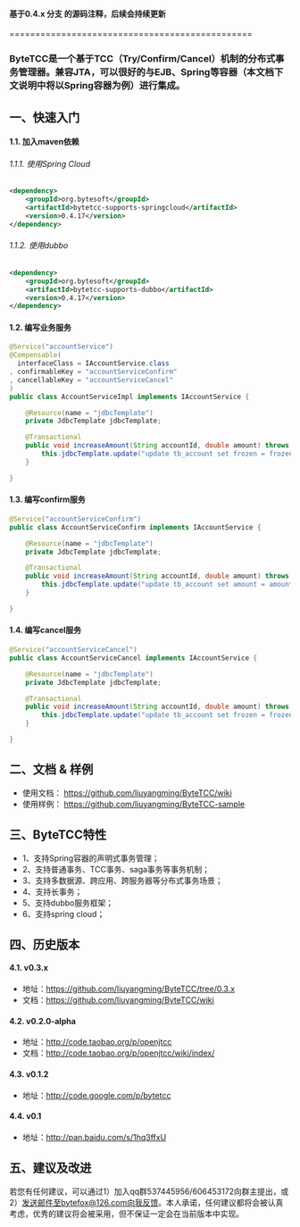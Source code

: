 #### 基于0.4.x 分支 的源码注释，后续会持续更新


===============================================
### ByteTCC是一个基于TCC（Try/Confirm/Cancel）机制的分布式事务管理器。兼容JTA，可以很好的与EJB、Spring等容器（本文档下文说明中将以Spring容器为例）进行集成。

## 一、快速入门
#### 1.1. 加入maven依赖
###### 1.1.1. 使用Spring Cloud
```xml
<dependency>
	<groupId>org.bytesoft</groupId>
	<artifactId>bytetcc-supports-springcloud</artifactId>
	<version>0.4.17</version>
</dependency>
```
###### 1.1.2. 使用dubbo
```xml
<dependency>
	<groupId>org.bytesoft</groupId>
	<artifactId>bytetcc-supports-dubbo</artifactId>
	<version>0.4.17</version>
</dependency>
```

#### 1.2. 编写业务服务
```java
@Service("accountService")
@Compensable(
  interfaceClass = IAccountService.class 
, confirmableKey = "accountServiceConfirm"
, cancellableKey = "accountServiceCancel"
)
public class AccountServiceImpl implements IAccountService {

	@Resource(name = "jdbcTemplate")
	private JdbcTemplate jdbcTemplate;

	@Transactional
	public void increaseAmount(String accountId, double amount) throws ServiceException {
	    this.jdbcTemplate.update("update tb_account set frozen = frozen + ? where acct_id = ?", amount, acctId);
	}

}
```

#### 1.3. 编写confirm服务
```java
@Service("accountServiceConfirm")
public class AccountServiceConfirm implements IAccountService {

	@Resource(name = "jdbcTemplate")
	private JdbcTemplate jdbcTemplate;

	@Transactional
	public void increaseAmount(String accountId, double amount) throws ServiceException {
	    this.jdbcTemplate.update("update tb_account set amount = amount + ?, frozen = frozen - ? where acct_id = ?", amount, amount, acctId);
	}

}
```

#### 1.4. 编写cancel服务
```java
@Service("accountServiceCancel")
public class AccountServiceCancel implements IAccountService {

	@Resource(name = "jdbcTemplate")
	private JdbcTemplate jdbcTemplate;

	@Transactional
	public void increaseAmount(String accountId, double amount) throws ServiceException {
	    this.jdbcTemplate.update("update tb_account set frozen = frozen - ? where acct_id = ?", amount, acctId);
	}

}
```

## 二、文档 & 样例
* 使用文档： https://github.com/liuyangming/ByteTCC/wiki
* 使用样例： https://github.com/liuyangming/ByteTCC-sample


## 三、ByteTCC特性
* 1、支持Spring容器的声明式事务管理；
* 2、支持普通事务、TCC事务、saga事务等事务机制；
* 3、支持多数据源、跨应用、跨服务器等分布式事务场景；
* 4、支持长事务；
* 5、支持dubbo服务框架；
* 6、支持spring cloud；

## 四、历史版本
#### 4.1. v0.3.x
* 地址：https://github.com/liuyangming/ByteTCC/tree/0.3.x
* 文档：https://github.com/liuyangming/ByteTCC/wiki

#### 4.2. v0.2.0-alpha
* 地址：http://code.taobao.org/p/openjtcc
* 文档：http://code.taobao.org/p/openjtcc/wiki/index/

#### 4.3. v0.1.2
* 地址：http://code.google.com/p/bytetcc

#### 4.4. v0.1
* 地址：http://pan.baidu.com/s/1hq3ffxU

## 五、建议及改进
若您有任何建议，可以通过1）加入qq群537445956/606453172向群主提出，或2）发送邮件至bytefox@126.com向我反馈。本人承诺，任何建议都将会被认真考虑，优秀的建议将会被采用，但不保证一定会在当前版本中实现。
